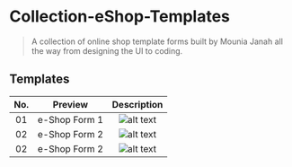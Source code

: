 # Collection-eShop-Templates
 
> A collection of online shop template forms built by Mounia Janah all the way from designing the UI to coding. 

## Templates

| No. |   Preview    |                                            Description                                            |    
| :-: | :----------: | :-----------------------------------------------------------------------------------------------: | 
| 01  | e-Shop Form 1 | ![alt text](https://github.com/MoonJanah/Collection-eShop-Templates/blob/main/E-Shop-Template1.png) | 
| 02  | e-Shop Form 2 | ![alt text](https://github.com/MoonJanah/Collection-eShop-Templates/blob/main/E-Shop-Template2.png) | 
| 02  | e-Shop Form 2 | ![alt text](https://github.com/MoonJanah/Collection-eShop-Templates/blob/main/Web%20capture_20-12-2021_22432_.jpeg) | 
